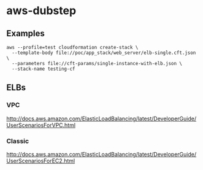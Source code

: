 # aws-dubstep



## Examples

```
aws --profile=test cloudformation create-stack \
  --template-body file://poc/app_stack/web_server/elb-single.cft.json \
  --parameters file://cft-params/single-instance-with-elb.json \
  --stack-name testing-cf
```

## ELBs

### VPC

http://docs.aws.amazon.com/ElasticLoadBalancing/latest/DeveloperGuide/UserScenariosForVPC.html

### Classic

http://docs.aws.amazon.com/ElasticLoadBalancing/latest/DeveloperGuide/UserScenariosForEC2.html

